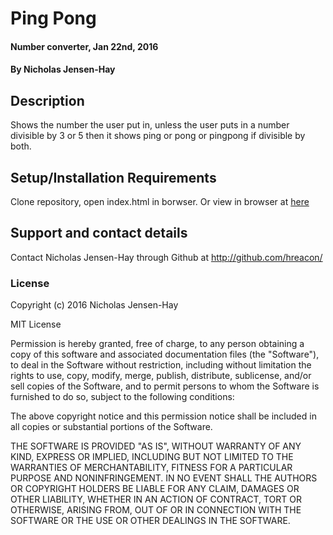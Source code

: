 # Ping Pong

#### Number converter, Jan 22nd, 2016

#### By Nicholas Jensen-Hay

## Description

Shows the number the user put in, unless the user puts in a number divisible by 3 or 5 then it shows ping or pong or pingpong if divisible by both.

## Setup/Installation Requirements

Clone repository, open index.html in borwser.
Or view in browser at [here](http://hreacon.github.io/introWeek2Review/)

## Support and contact details

Contact Nicholas Jensen-Hay through Github at http://github.com/hreacon/

### License

Copyright (c) 2016 Nicholas Jensen-Hay

MIT License

Permission is hereby granted, free of charge, to any person obtaining a copy of this software and associated documentation files (the "Software"), to deal in the Software without restriction, including without limitation the rights to use, copy, modify, merge, publish, distribute, sublicense, and/or sell copies of the Software, and to permit persons to whom the Software is furnished to do so, subject to the following conditions:

The above copyright notice and this permission notice shall be included in all copies or substantial portions of the Software.

THE SOFTWARE IS PROVIDED "AS IS", WITHOUT WARRANTY OF ANY KIND, EXPRESS OR IMPLIED, INCLUDING BUT NOT LIMITED TO THE WARRANTIES OF MERCHANTABILITY, FITNESS FOR A PARTICULAR PURPOSE AND NONINFRINGEMENT. IN NO EVENT SHALL THE AUTHORS OR COPYRIGHT HOLDERS BE LIABLE FOR ANY CLAIM, DAMAGES OR OTHER LIABILITY, WHETHER IN AN ACTION OF CONTRACT, TORT OR OTHERWISE, ARISING FROM, OUT OF OR IN CONNECTION WITH THE SOFTWARE OR THE USE OR OTHER DEALINGS IN THE SOFTWARE.
